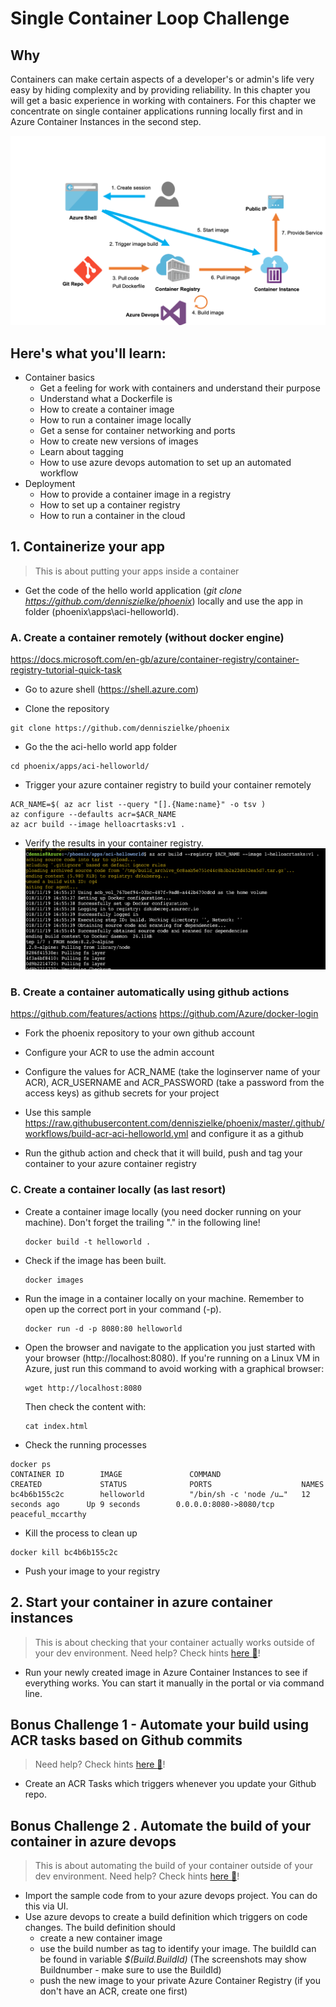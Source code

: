 # Single Container Loop Challenge
## Why
Containers can make certain aspects of a developer's or admin's life very easy by hiding complexity and by providing reliability.
In this chapter you will get a basic experience in working with containers. For this chapter we concentrate on single container applications running locally first and in Azure Container Instances in the second step.

![](/img/challenge1.png)

## Here's what you'll learn: ##
- Container basics
    - Get a feeling for work with containers and understand their purpose
    - Understand what a Dockerfile is
    - How to create a container image
    - How to run a container image locally
    - Get a sense for container networking and ports
    - How to create new versions of images
    - Learn about tagging
    - How to use azure devops automation to set up an automated workflow
- Deployment
    - How to provide a container image in a registry 
    - How to set up a container registry
    - How to run a container in the cloud


## 1. Containerize your app 
> This is about putting your apps inside a container
- Get the code of the hello world application (*git clone https://github.com/denniszielke/phoenix*) locally and use the app in folder (phoenix\apps\aci-helloworld).

### A. Create a container remotely (without docker engine) 
https://docs.microsoft.com/en-gb/azure/container-registry/container-registry-tutorial-quick-task 
- Go to azure shell (https://shell.azure.com)

- Clone the repository 
```
git clone https://github.com/denniszielke/phoenix
```
- Go the the aci-hello world app folder
```
cd phoenix/apps/aci-helloworld/
```
- Trigger your azure container registry to build your container remotely
```
ACR_NAME=$( az acr list --query "[].{Name:name}" -o tsv )
az configure --defaults acr=$ACR_NAME
az acr build --image helloacrtasks:v1 .
```
- Verify the results in your container registry.
![](/img/acr-remote-build.png)

### B. Create a container automatically using github actions
https://github.com/features/actions
https://github.com/Azure/docker-login

- Fork the phoenix repository to your own github account

- Configure your ACR to use the admin account

- Configure the values for ACR_NAME (take the loginserver name of your ACR), ACR_USERNAME and ACR_PASSWORD (take a password from the access keys) as github secrets for your project

- Use this sample https://raw.githubusercontent.com/denniszielke/phoenix/master/.github/workflows/build-acr-aci-helloworld.yml and configure it as a github 

- Run the github action and check that it will build, push and tag your container to your azure container registry

### C. Create a container locally (as last resort)
- Create a container image locally (you need docker running on your machine). Don't forget the trailing "." in the following line!
    ```
    docker build -t helloworld .
    ```
- Check if the image has been built.
    ```
    docker images
    ```
- Run the image in a container locally on your machine. Remember to open up the correct port in your command (-p).
    ```
    docker run -d -p 8080:80 helloworld
    ```
- Open the browser and navigate to the application you just started with your browser (http://localhost:8080). If you're running on a Linux VM in Azure, just run this command to avoid working with a graphical browser:
    ```
    wget http://localhost:8080
    ```
    Then check the content with:
    ```
    cat index.html
    ```
- Check the running processes
```
docker ps
CONTAINER ID        IMAGE               COMMAND                  CREATED             STATUS              PORTS                    NAMES
bc4b6b155c2c        helloworld          "/bin/sh -c 'node /u…"   12 seconds ago      Up 9 seconds        0.0.0.0:8080->8080/tcp   peaceful_mccarthy
```
- Kill the process to clean up
```
docker kill bc4b6b155c2c
```
- Push your image to your registry

## 2. Start your container in azure container instances
> This is about checking that your container actually works outside of your dev environment. 
> Need help? Check hints [here :blue_book:](hints/deploy_to_aci.md)!
- Run your newly created image in Azure Container Instances to see if everything works. You can start it manually in the portal or via command line.

    
## Bonus Challenge 1 - Automate your build using ACR tasks based on Github commits
> Need help? Check hints [here :blue_book:](https://github.com/denniszielke/phoenix/blob/master/hints/acr_task_github_trigger.md)!
- Create an ACR Tasks which triggers whenever you update your Github repo.

## Bonus Challenge 2 . Automate the build of your container in azure devops
> This is about automating the build of your container outside of your dev environment.
> Need help? Check hints [here :blue_book:](hints/automate_container_build.md)!
- Import the sample code from to your azure devops project. You can do this via UI. 
- Use azure devops to create a build definition which triggers on code changes. The build definition should 
    - create a new container image     
    - use the build number as tag to identify your image. The buildId can be found in variable *$(Build.BuildId)*  (The screenshots may show Buildnumber - make sure to use the BuildId)
    - push the new image to your private Azure Container Registry (if you don't have an ACR, create one first)
